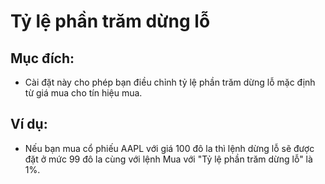 # **Tỷ lệ phần trăm dừng lỗ**

## Mục đích:

- Cài đặt này cho phép bạn điều chỉnh tỷ lệ phần trăm dừng lỗ mặc định từ giá mua cho tín hiệu mua.

## Ví dụ:

- Nếu bạn mua cổ phiếu AAPL với giá 100 đô la thì lệnh dừng lỗ sẽ được đặt ở mức 99 đô la cùng với lệnh Mua với "Tỷ lệ phần trăm dừng lỗ" là 1%.
